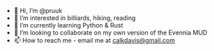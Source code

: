 - 👋 Hi, I’m @pruuk
- 👀 I’m interested in billiards, hiking, reading
- 🌱 I’m currently learning Python & Rust
- 💞️ I’m looking to collaborate on my own version of the Evennia MUD
- 📫 How to reach me - email me at calkdavis@gmail.com

<!---
pruuk/pruuk is a ✨ special ✨ repository because its `README.md` (this file) appears on your GitHub profile.
You can click the Preview link to take a look at your changes.
--->

